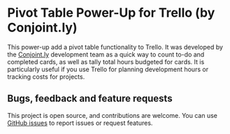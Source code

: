 # Pivot Table Power-Up for Trello (by Conjoint.ly)

This power-up add a pivot table functionality to Trello. It was developed by the [Conjoint.ly](https://conjointly.com/) development team as a quick way to count to-do and completed cards, as well as tally total hours budgeted for cards. It is particularly useful if you use Trello for planning development hours or tracking costs for projects.

## Bugs, feedback and feature requests

This project is open source, and contributions are welcome. You can use [GitHub issues](https://github.com/Conjoint-ly/trello-pivot/issues) to report issues or request features.
